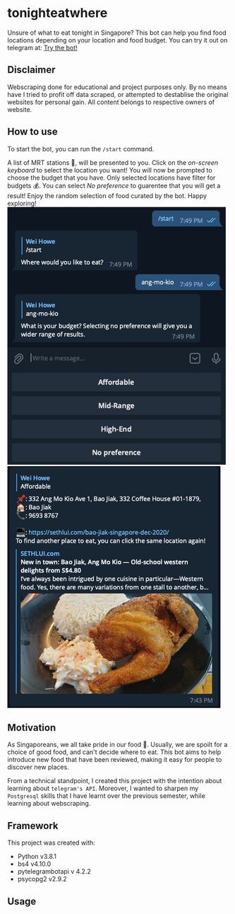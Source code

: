 # tonighteatwhere
Unsure of what to eat tonight in Singapore? This bot can help you find food locations depending on your location and food budget. 
You can try it out on telegram at: [Try the bot!](https://t.me/tonighteatwhere_bot)

## Disclaimer
Webscraping done for educational and project purposes only. By no means have I tried to profit off data scraped, or attempted to destablise the original websites for personal gain. All content belongs to respective owners of website.

## How to use
To start the bot, you can run the `/start` command.

A list of MRT stations :steam_locomotive:, will be presented to you. Click on the *on-screen keyboard* to select the location you want! You will now be prompted to choose the budget that you have. Only selected locations have filter for budgets :moneybag:. You can select *No preference* to guarentee that you will get a result! Enjoy the random selection of food curated by the bot. Happy exploring!
![MRT startions](img/mrt.png) ![results](img/results.png)

## Motivation
As Singaporeans, we all take pride in our food :bento:. Usually, we are spoilt for a choice of good food, and can't decide where to eat. This bot aims to help introduce new food that have been reviewed, making it easy for people to discover new places.

From a technical standpoint, I created this project with the intention about learning about `telegram's API`. Moreover, I wanted to sharpen my `Postgresql` skills that I have learnt over the previous semester, while learning about webscraping.

## Framework
This project was created with:
* Python v3.8.1
* bs4 v4.10.0
* pytelegrambotapi v 4.2.2
* psycopg2 v2.9.2

## Usage



